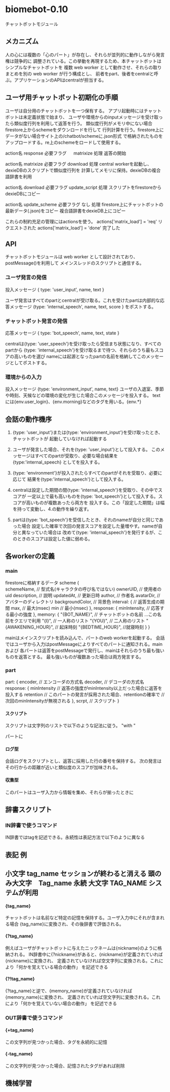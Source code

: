 biomebot-0.10
==================================
チャットボットモジュール

## メカニズム
人の心には複数の「心のパート」が存在し、それらが並列的に動作しながら発言権は競争的に
調整されている。この挙動を再現するため、本チャットボットはシンプルなチャットボットを
複数 web worker として動作させ、それらの取りまとめを別の web worker が行う構成とし、
前者をpart、後者をcentralと呼ぶ。アプリケーションのAPIはcentralが担当する。

## ユーザ用チャットボット初期化の手順
ユーザは自分用のチャットボットを一つ保有する。
アプリ起動時にはチャットボットは未定義状態で始まり、
ユーザや環境からのinputメッセージを受け取ったら類似度行列を利用して返答を行う。
類似度行列がメモリ中にない場合firestore上からschemeをダウンロードを行して
行列計算を行う。firestore上にデータがない場合サイト上の/chatbot/schemeに.json形式
で格納されたものをアップロードする。re上のschemeをロードして使用する。

action名        response
必要フラグ 　   matrixize
処理            返答の開始        

action名        matrixize
必要フラグ      download
処理            central workerを起動し、dexieDBのスクリプトで類似度行列を
                計算してメモリに保持。dexieDBの複合語辞書を利用

action名        download
必要フラグ      update_script
処理            スクリプトをfirestoreからdexieDBにコピー

action名        update_scheme
必要フラグ      なし
処理            firestore上にチャットボットの最新データ(.json)をコピー
                複合語辞書をdexieDB上にコピー

これらの制約充足の管理にはactionsを使う。
actions['matrix_load'] = 'req' リクエストされた
actions['matrix_load'] = 'done' 完了した


## API
チャットボットモジュールは web worker として設計されており、postMessage()を利用して
メインスレッドのスクリプトと通信する。




### ユーザ発言の発信
投入メッセージ { type: 'user_input', name, text }

ユーザ発言はすべてのpartとcentralが受け取る。これを受けたpartは内部的な応答メッセージ
{type: 'internal_speech', name, text, score } をポストする。

### チャットボット発言の発信
応答メッセージ { type: 'bot_speech', name, text, state }

centralは{type: 'user_speech'}を受け取ったら受信まち状態になり、すべてのpartから
{type: 'internal_speech'}を受け取るまで待つ、それらのうち最もスコアの高いものを選び
nameには起源となったpartの名前を格納してこのメッセージとしてポストする。

### 環境からの入力
投入メッセージ {type: 'environment_input', name, text}
ユーザの入退室、季節や時刻、天候などの環境の変化が生じた場合このメッセージを投入する。
textには{env.user_login}、{env.morning}などのタグを用いる。{env.*}

## 会話の動作機序

1. {type: 'user_input'}または{type: 'environment_input'}を受け取ったとき、チャットボットが
起動していなければ起動する

2. ユーザが発言した場合、それを{type: 'user_input'}として投入する。
このメッセージはすべてのpartが受取り、必要な場合結果を{type:'internal_speech}
としてを投入する。

3. {type: 'environment'}が投入されたらすべてのpartがそれを受取り、必要に応じて
結果を{type:'internal_speech'}として投入する。

4. centralは設定した期間の間{type: 'internal_speech'}を受取り、その中でスコアが
一定以上で最も高いものを{type: 'bot_speech'}として投入する。スコアが高いものが複数あったら両方を
投入する。この「設定した期間」は幅を持って変動し、4.の動作を繰り返す。

5. partは{type: 'bot_speech'}を受信したとき、それのnameが自分と同じであった場合
設定した確率で次回の発言スコアを設定した量増やす。nameが自分と異なっていた場合は
改めて{type: 'internal_speech'}を発行するが、このときのスコアは設定した値に弱める。


## 各workerの定義

### main 

firestoreに格納するデータ
scheme {   
    schemeName,      // 型式名(キャラクタの呼び名ではない)
    ownerUID,        // 使用者のuid
    description,     // 説明
    updatedAt,       // 更新日時
    author,          // 作者名
    avatarDir,       // アバターのディレクトリ
    backgroundColor, // 背景色
    interval: {      // 返答生成の期間
        max,         // 最大(msec)
        min          // 最小(msec)
    },
    response: {
        minIntensity, // 応答する最小の強度
    },
    memory: {
        "{BOT_NAME}", // チャットボットの名前 ...この名前をクエリで利用
        "{I}",          // 一人称のリスト
        "{YOU}",        // 二人称のリスト
        "{AWAKENING_HOUR}", // 起床時刻
        "{BEDTIME_HOUR}", //就寝時刻
    }
}


mainはメインスクリプトを読み込んで、パートのweb workerを起動する。
会話ではユーザから入力はpostMessageによりすべてのパートに通知される。mainおよび
各パートは返答をpostMessageで発行し、mainはそれらのうち最も強いものを返答とする。
最も強いものが複数あった場合は両方発言する。

### part
part: {
    encoder,            // エンコーダの方式名
    decoder,            // デコーダの方式名
    response: {
        minIntensity    // 返答の強度がminIntensity以上だった場合に返答を投入する
        retention       // このパートの発言が採用された場合、retentionの確率で
                        // 次回のminIntensityが無視される
    },
    scrpt,              // スクリプト
}

#### スクリプト
スクリプトは文字列のリストで以下のような記法に従う。
"with "

パートに
#### ログ型
会話ログをスクリプトとし、返答に採用した行の番号を保持する。
次の発言はその行からの距離が近いと類似度のスコアが加味される。

#### 収集型

このパートはユーザ入力から情報を集め、それらが揃ったときに

## 辞書スクリプト

### IN辞書で使うコマンド
IN辞書ではtagを記述できる。永続性は表記方法で以下のように異なる

表記          例           
-------------------------------------------------------
小文字        tag_name     セッションが終わると消える
頭のみ大文字　Tag_name     永続
大文字        TAG_NAME     システムが利用
-------------------------------------------------------


#### {tag_name}
チャットボットは名前など特定の記憶を保持する。ユーザ入力中にそれが含まれる場合
{tag_name}に変換され、その後辞書で評価される。

#### {?tag_name}  
例えばユーザがチャットボットに与えたニックネームは{nickname}のように格納される。
IN辞書中に{?nickname}があると、{nickname}が定義されていれば{nickname}に変換され、
定義されていなければ空文字列に変換される。これにより「何かを覚えている場合の動作」
を記述できる

#### {?!tag_name}
{?tag_name}と逆で、{memory_name}が定義されていなければ{memory_name}に変換され、
定義されていれば空文字列に変換される。これにより「何かを覚えていない場合の動作」
を記述できる

### OUT辞書で使うコマンド

#### {+tag_name} 
この文字列が見つかった場合、タグを永続的に記憶

#### {-tag_name} 
この文字列が見つかった場合、記憶されたタグがあれば削除

## 機械学習

